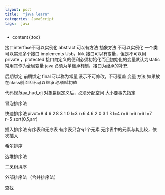 ```yaml
---
layout: post
title:  "java learn"
categories: JavaScript
tags:  java
---
```


* content
{:toc}

接口interface不可以实例化
abstract 可以有方法
抽象方法 不可以实例化
一个类可以实现多个接口
 implements Usb，kkk
接口可以有变量，但是不可以用private ，protected
接口内定义的便利必须初始化而且初始化的变量默认为static
常用其作为全局变量
java 必须为单继承机制，接口为继承的补充

后期绑定 前期绑定
final 可以称为常量
表示不可修改，不可覆盖 变量 方法
如果放在class前面即不可以继承
必须赋初值

代码规范aa_hud_dj
对象数组定义后，必须分配空间
大小要事先指定

冒泡排序法

快速排序法
pivot=8
4 6 2 8 3 1 0
l=3  r=6
4 6 2 0 3 1 8
l=4  r=6
l=6  r=6
l=7  r=5
sort(0,5,arr)

插入排序法
有序表和无序表
有序表只含有1个元素
无序表中的元素与其比较，依次插入

希尔排序

选堆排序法

二叉树排序

外部排序法
（合并排序法）

查找
